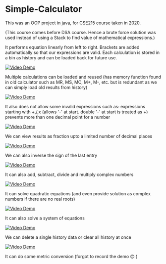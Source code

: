 # Simple-Calculator
This was an OOP project in java, for CSE215 course taken in 2020.

(This course comes before DSA course. Hence a brute force solution was used instead of using a Stack to find value of mathematical expressions.)

It performs equation linearly from left to right.
Brackets are added automatically so that our expressions are valid.
Each calculation is stored in a bin as history and can be loaded back for future use.

[![Video Demo](http://img.youtube.com/vi/Gx-qJbisY_U/0.jpg)](http://www.youtube.com/watch?v=Gx-qJbisY_U)


Multiple calculations can be loaded and reused 
(has memory function found in old calculator such as MR, MS, MC, M+, M-, etc. but is redundant as we can simply load old results from history)

[![Video Demo](http://img.youtube.com/vi/xvfq9D3KltQ/0.jpg)](http://www.youtube.com/watch?v=xvfq9D3KltQ)


It also does not allow some invalid expressions such as:
expressions starting with +,/,x (allows '-' at start. double '-' at start is treated as +)
prevents more than one decimal point for a number

[![Video Demo](http://img.youtube.com/vi/uDLaRCn6B4I/0.jpg)](http://www.youtube.com/watch?v=uDLaRCn6B4I)


We can view results as fraction upto a limited number of decimal places

[![Video Demo](http://img.youtube.com/vi/FHVtatDG_ME/0.jpg)](http://www.youtube.com/watch?v=FHVtatDG_ME)


We can also inverse the sign of the last entry

[![Video Demo](http://img.youtube.com/vi/VWn_2DGSzVY/0.jpg)](http://www.youtube.com/watch?v=VWn_2DGSzVY)


It can also add, subtract, divide and multiply complex numbers

[![Video Demo](http://img.youtube.com/vi/dhsTeRe4QjQ/0.jpg)](http://www.youtube.com/watch?v=dhsTeRe4QjQ)


It can solve quadratic equations (and even provide solution as complex numbers if there are no real roots)

[![Video Demo](http://img.youtube.com/vi/b0JvYPcIoAs/0.jpg)](http://www.youtube.com/watch?v=b0JvYPcIoAs)


It can also solve a system of equations

[![Video Demo](http://img.youtube.com/vi/rus-JsO8Tzg/0.jpg)](http://www.youtube.com/watch?v=rus-JsO8Tzg)


We can delete a single history data or clear all history at once

[![Video Demo](http://img.youtube.com/vi/vZ2Kepe_lIA/0.jpg)](http://www.youtube.com/watch?v=vZ2Kepe_lIA)


It can do some metric conversion
(forgot to record the demo 🙃 )


